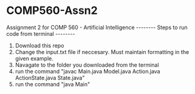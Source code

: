 # COMP560-Assn2
Assignment 2 for COMP 560 - Artificial Intelligence
-------- Steps to run code from terminal --------
1. Download this repo
2. Change the input.txt file if neccesary. Must maintain formatting in the given example.
3. Navagate to the folder you downloaded from the terminal
4. run the command "javac Main.java Model.java Action.java ActionState.java State.java"
5. run the command "java Main"
